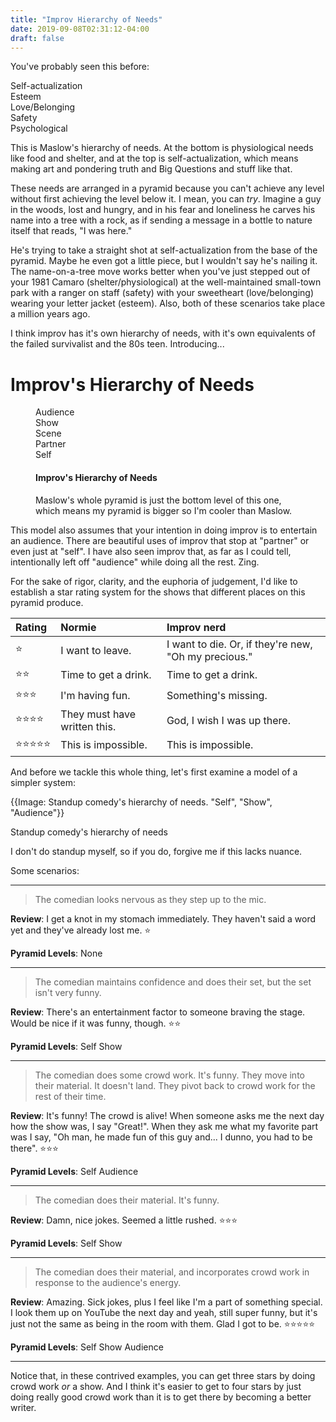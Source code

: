 ```yaml
---
title: "Improv Hierarchy of Needs"
date: 2019-09-08T02:31:12-04:00
draft: false
---
```


You've probably seen this before:

<div class="pyramid">
  <div class="pyramid__clip"></div>
  <div class="pyramid__levels">
    <div class="pyramid__level pyramid__level--blue">Self-actualization</div>
    <div class="pyramid__level pyramid__level--green">Esteem</div>
    <div class="pyramid__level pyramid__level--yellow">Love/Belonging</div>
    <div class="pyramid__level pyramid__level--orange">Safety</div>
    <div class="pyramid__level pyramid__level--red">Psychological</div>
  </div>
</div>

This is Maslow's hierarchy of needs. At the bottom is physiological needs like food and shelter, and at the top is self-actualization, which means making art and pondering truth and Big Questions and stuff like that.

These needs are arranged in a pyramid because you can't achieve any level without first achieving the level below it. I mean, you can *try*. Imagine a guy in the woods, lost and hungry, and in his fear and loneliness he carves his name into a tree with a rock, as if sending a message in a bottle to nature itself that reads, "I was here."

He's trying to take a straight shot at self-actualization from the base of the pyramid. Maybe he even got a little piece, but I wouldn't say he's nailing it. The name-on-a-tree move works better when you've just stepped out of your 1981 Camaro (shelter/physiological) at the well-maintained small-town park with a ranger on staff (safety) with your sweetheart (love/belonging) wearing your letter jacket (esteem). Also, both of these scenarios take place a million years ago.

I think improv has it's own hierarchy of needs, with it's own equivalents of the failed survivalist and the 80s teen. Introducing...

# Improv's Hierarchy of Needs

<figure>
  <div class="pyramid">
    <div class="pyramid__clip"></div>
    <div class="pyramid__levels">
      <div class="pyramid__level pyramid__level--blue">Audience</div>
      <div class="pyramid__level pyramid__level--green">Show</div>
      <div class="pyramid__level pyramid__level--yellow">Scene</div>
      <div class="pyramid__level pyramid__level--orange">Partner</div>
      <div class="pyramid__level pyramid__level--red">Self</div>
    </div>
  </div>
  <figcaption>
    <h4>Improv's Hierarchy of Needs</h4>
    <p>Maslow's whole pyramid is just the bottom level of this one, which means my pyramid is bigger so I'm cooler than Maslow.</p>
  </figcaption>
</figure>

This model also assumes that your intention in doing improv is to entertain an audience. There are beautiful uses of improv that stop at "partner" or even just at "self". I have also seen improv that, as far as I could tell, intentionally left off "audience" while doing all the rest. <span class="note">Zing.</span>

For the sake of rigor, clarity, and the euphoria of judgement, I'd like to establish a star rating system for the shows that different places on this pyramid produce.

| Rating | Normie | Improv nerd |
|:--|:--|:--|
⭐️ | I want to leave. | I want to die. <span class="note">Or, if they're new, "Oh my precious."</span>
⭐️⭐️ | Time to get a drink. | Time to get a drink.
⭐️⭐️⭐️ | I'm having fun. | Something's missing.
⭐️⭐️⭐️⭐️ | They must have written this. | God, I wish I was up there.
⭐️⭐️⭐️⭐️⭐️ | This is impossible. | This is impossible.

And before we tackle this whole thing, let's first examine a model of a simpler system:

{{Image: Standup comedy's hierarchy of needs. "Self", "Show", "Audience"}}
<div class="description">Standup comedy's hierarchy of needs</div>

I don't do standup myself, so if you do, forgive me if this lacks nuance.

Some scenarios:

---

>The comedian looks nervous as they step up to the mic.

**Review**: I get a knot in my stomach immediately. They haven't said a word yet and they've already lost me. ⭐️

**Pyramid Levels**:
<span class="pill">None</span>

---

>The comedian maintains confidence and does their set, but the set isn't very funny.

**Review**: There's an entertainment factor to someone braving the stage. Would be nice if it was funny, though. ⭐️⭐️

**Pyramid Levels**:
<span class="pill bg-red">Self</span>
<span class="pill bg-green">Show</span>

---

>The comedian does some crowd work. It's funny. They move into their material. It doesn't land. They pivot back to crowd work for the rest of their time.

**Review**: It's funny! The crowd is alive! When someone asks me the next day how the show was, I say "Great!". When they ask me what my favorite part was I say, "Oh man, he made fun of this guy and... I dunno, you had to be there". ⭐️⭐️⭐️

**Pyramid Levels**:
<span class="pill bg-red">Self</span>
<span class="pill bg-blue">Audience</span>

---

>The comedian does their material. It's funny.

**Review**: Damn, nice jokes. Seemed a little rushed. ⭐️⭐️⭐️

**Pyramid Levels**:
<span class="pill bg-red">Self</span>
<span class="pill bg-green">Show</span>


---

>The comedian does their material, and incorporates crowd work in response to the audience's energy.

**Review**: Amazing. Sick jokes, plus I feel like I'm a part of something special. I look them up on YouTube the next day and yeah, still super funny, but it's just not the same as being in the room with them. Glad I got to be. ⭐️⭐️⭐️⭐️⭐️

**Pyramid Levels**:
<span class="pill bg-red">Self</span>
<span class="pill bg-green">Show</span>
<span class="pill bg-blue">Audience</span>

---

Notice that, in these contrived examples, you can get three stars by doing crowd work *or* a show. And I think it's easier to get to four stars by just doing really good crowd work than it is to get there by becoming a better writer.
